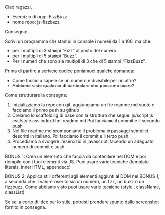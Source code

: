Ciao ragazzi,

- Esercizio di oggi: FizzBuzz
- nome repo: js-fizzbuzz

Consegna:

Scrivi un programma che stampi in console i numeri da 1 a 100, ma che:
- per i multipli di 3 stampi “Fizz” al posto del numero.
- per i multipli di 5 stampi “Buzz”.
- Per i numeri che sono sia multipli di 3 che di 5 stampi “FizzBuzz”.

Prima di partire a scrivere codice poniamoci qualche domanda:
- Come faccio a sapere se un numero è divisibile per un altro?
- Abbiamo visto qualcosa di particolare che possiamo usare?

Come strutturare la consegna:
1. Inizializziamo la repo con git, aggiungiamo un file readme.md vuoto e facciamo il primo push su github
2. Creiamo lo scaffolding di base con la struttura che segue:
js/script.js
css/style.css
index.html
readme.md
Poi facciamo il commit e il secondo push
3. Nel file readme.md scomponiamo il problema in passaggi semplici descritti in italiano. Poi facciamo il commit e il terzo push.
4. Procediamo a svolgere l'esercizio in javascript,  facendo un adeguato numero di commit e push.

BONUS 1:
Crea un elemento che faccia da contenitore nel DOM e poi riempilo con i tuoi elementi via JS.
Puoi usare varie tecniche  (template literals, innerHTML, appendecc)

BONUS 2:
Applica stili differenti agli elementi aggiunti al DOM nel BONUS 1, a seconda che il valore inserito sia un numero, un fizz, un buzz o un fizzbuzz.
Come abbiamo visto puoi  usare varie tecniche (style , className, classList)

Se sei a corto di idee per lo stile, potresti prendere spunto dallo screenshot fornito in consegna.